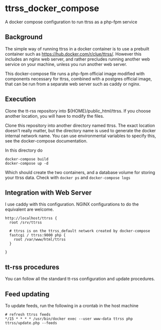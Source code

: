# ttrss_docker_compose
A docker compose configuration to run ttrss as a php-fpm service

## Background
The simple way of running ttrss in a docker container is to use a prebuilt container such as https://hub.docker.com/r/clue/ttrss/.  However this includes an nginx web server, and rather precludes running another web service on your machine, unless you run another web server.

This docker-compose file runs a php-fpm official image modified with components necessary for ttrss, combined with a postgres official image, that can be run from a separate  web server such as caddy or nginx.

## Execution
Clone the tt-rss repository into ${HOME}/public_html/ttrss.  If you choose another location, you will have to modify the files.

Clone this repository into another directory named ttrss.   The exact location doesn't really matter, but the directory name is used to generate the docker internal network name.  You can use environmental variables to specify this, see the docker-compose documentation.

In this directory do

```
docker-compose build
docker-compose up -d
```

Which should create the two containers, and a database volume for storing your ttrss data.  Check with `docker ps` and `docker-compose logs`


## Integration with Web Server

I use caddy with this configuration.  NGINX configurations to do the equivalent are welcome.

```
http://localhost/ttrss {
  root /srv/ttrss

  # ttrss is on the ttrss_default network created by docker-compose
  fastcgi / ttrss:9000 php {
    root /var/www/html/ttrss
  }

}
```
## tt-rss procedures
You can follow all the standard tt-rss configuration and update procedures.

## Feed updating
To update feeds, run the following in a crontab in the host machine

```
# refresh ttrss feeds
*/15 * * * * /usr/bin/docker exec --user www-data ttrss php ttrss/update.php --feeds 
```
